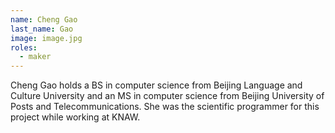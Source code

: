 ```yaml
---
name: Cheng Gao
last_name: Gao
image: image.jpg
roles:
  - maker
---
```

Cheng Gao holds a BS in computer science from Beijing Language and Culture University and an MS in computer science from Beijing University of Posts and Telecommunications. She was the scientific programmer for this project while working at KNAW.

